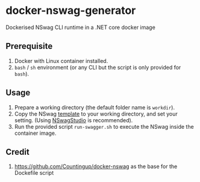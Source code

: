 # docker-nswag-generator
Dockerised NSwag CLI runtime in a .NET core docker image

## Prerequisite
1. Docker with Linux container installed.
2. `bash` / `sh` environment (or any CLI but the script is only provided for `bash`).

## Usage
1. Prepare a working directory (the default folder name is `workdir`).
2. Copy the NSwag [template](./angular.template.nswag) to your working directory, and set your setting. (Using [NSwagStudio](https://github.com/RicoSuter/NSwag/wiki/NSwagStudio) is recommended).
3. Run the provided script `run-swagger.sh` to execute the NSwag inside the container image.


## Credit
1. https://github.com/Countingup/docker-nswag as the base for the Dockefile script